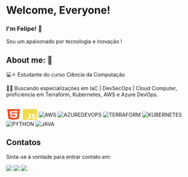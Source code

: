 # Welcome, Everyone!
### I'm Felipe! 🥷
Sou um apaixonado por tecnologia e inovação !
## About me: 👋
💻⚛ Estudante do curso Ciência da Computação

🧑‍💻 Buscando especializações em IaC | DevSecOps | Cloud Computer, proficiencia em Terraform, Kubernetes, AWS e Azure DevOps.

<div style="display: inline_block"><br>
  <img align="center" alt="HTML5" height="30" width="40" src="https://raw.githubusercontent.com/devicons/devicon/master/icons/html5/html5-original.svg">
  <img align="center" alt="JS" height="30" width="40" src="https://raw.githubusercontent.com/devicons/devicon/master/icons/javascript/javascript-plain.svg">
  <img align="center" alt="AWS"height="30" width="40" src="https://cdn.jsdelivr.net/gh/devicons/devicon/icons/amazonwebservices/amazonwebservices-original-wordmark.svg">
  <img align="center" alt="AZUREDEVOPS"height="30" width="40" src="https://cdn.jsdelivr.net/gh/devicons/devicon/icons/azuredevops/azuredevops-original.svg">
  <img align="center" alt="TERRAFORM"height="30" width="40" src="https://cdn.jsdelivr.net/gh/devicons/devicon/icons/terraform/terraform-original.svg">
  <img align="center" alt="KUBERNETES"height="30" width="40" src="https://cdn.jsdelivr.net/gh/devicons/devicon/icons/kubernetes/kubernetes-original.svg">
  <img align="center" alt="PYTHON" height="30" width="40" src="https://cdn.jsdelivr.net/gh/devicons/devicon/icons/python/python-original.svg">
  <img align="center" alt="JAVA" height="30" width="40" src="https://cdn.jsdelivr.net/gh/devicons/devicon/icons/java/java-original.svg">
</div>

## Contatos 

Sinta-se à vontade para entrar contato em: 

<a href = "mailto:felipe_petronilo@hotmail.com" target="_blank"><img src= "https://img.shields.io/badge/-outlook-%230078D4?style=for-the-badge&logo=microsoftoutlook"></a> 
<a href = "https://github.com/FelipePetronilo" target= "_blank" ><img src= "https://img.shields.io/badge/-github-%23181717?style=for-the-badge&logo=github"></a>
<a href="" target="_blank"><img src="https://img.shields.io/badge/-LinkedIn-%230077B5?style=for-the-badge&logo=linkedin&logoColor=white"></a> 
 

<!--
**FelipePetronilo/FelipePetronilo** is a ✨ _special_ ✨ repository because its `README.md` (this file) appears on your GitHub profile.
Here are some ideas to get you started:

- 🔭 I’m currently working on ...
- 🌱 I’m currently learning ...
- 👯 I’m looking to collaborate on ...
- 🤔 I’m looking for help with ...
- 💬 Ask me about ...
- 📫 How to reach me: ...
- 😄 Pronouns: ...
- ⚡ Fun fact: ...
-->
